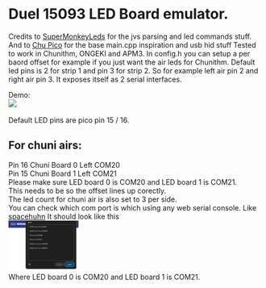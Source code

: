 # Duel 15093 LED Board emulator.

Credits to [SuperMonkeyLeds](https://github.com/akechi-haruka/SuperMonkeyLEDs) for the jvs parsing and led commands stuff.
And to [Chu Pico](https://github.com/whowechina/chu_pico) for the base main.cpp inspiration and usb hid stuff
Tested to work in Chunithm, ONGEKI and APM3.
In config.h you can setup a per baord offset for example if you just want the air leds for Chunithm.
Default led pins is 2 for strip 1 and pin 3 for strip 2.
So for example left air pin 2 and right air pin 3.
It exposes itself as 2 serial interfaces. 

Demo: <br/>
<img src="https://github.com/ThatzOkay/837_15093_pico/raw/main/Demo.gif" height="100px">

Default LED pins are pico pin 15 / 16.

## For chuni airs:
Pin 16 Chuni Board 0 Left COM20 <br/>
Pin 15 Chuni Board 1 Left COM21 <br/>
Please make sure LED board 0 is COM20 and LED board 1 is COM21. <br/>
This needs to be so the offset lines up corectly. <br/> The led count for chuni air is also set to 3 per side. <br/>
You can check which com port is which using any web serial console. Like [spacehuhn](https://terminal.spacehuhn.com/)
It should look like this <br/>
<img src="https://github.com/ThatzOkay/837_15093_pico/raw/main/Example.png" height="100px"> <br/>
Where LED board 0 is COM20 and LED board 1 is COM21.